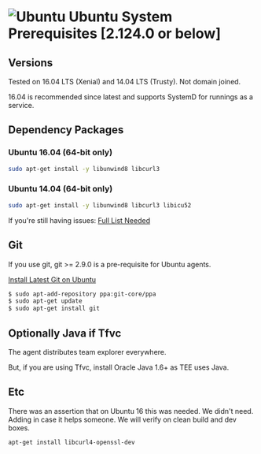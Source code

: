 

# ![Ubuntu](../res/ubuntu_med.png) Ubuntu System Prerequisites [2.124.0 or below]

## Versions

Tested on 16.04 LTS (Xenial) and 14.04 LTS (Trusty).  Not domain joined.  

16.04 is recommended since latest and supports SystemD for runnings as a service.

## Dependency Packages

### Ubuntu 16.04 (64-bit only)
```bash
sudo apt-get install -y libunwind8 libcurl3
```

### Ubuntu 14.04 (64-bit only)
```bash
sudo apt-get install -y libunwind8 libcurl3 libicu52
```

If you're still having issues:
[Full List Needed](https://github.com/dotnet/core/blob/master/Documentation/prereqs.md)

## Git

If you use git, git >= 2.9.0 is a pre-requisite for Ubuntu agents.

[Install Latest Git on Ubuntu](http://askubuntu.com/questions/568591/how-do-i-install-the-latest-version-of-git-with-apt/568596)

```bash
$ sudo apt-add-repository ppa:git-core/ppa
$ sudo apt-get update
$ sudo apt-get install git
```

## Optionally Java if Tfvc

The agent distributes team explorer everywhere.

But, if you are using Tfvc, install Oracle Java 1.6+ as TEE uses Java.

## Etc

There was an assertion that on Ubuntu 16 this was needed.  We didn't need.  Adding in case it helps someone.  We will verify on clean build and dev boxes.

```bash
apt-get install libcurl4-openssl-dev
```


